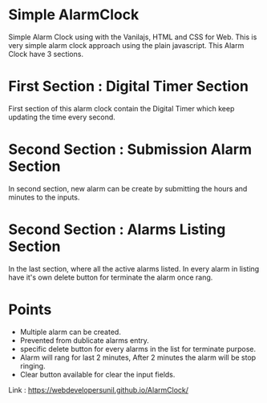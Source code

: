 # Simple AlarmClock

Simple Alarm Clock using with the Vanilajs, HTML and CSS for Web. This is very simple alarm clock approach using the plain javascript.
This Alarm Clock have 3 sections.

# First Section : Digital Timer Section
First section of this alarm clock contain the Digital Timer which keep updating the time every second.

# Second Section : Submission Alarm Section
In second section,  new alarm can be create by submitting the hours and minutes to the inputs.

# Second Section : Alarms Listing Section
In the last section, where all the active alarms listed. In every alarm in listing have it's own delete button for terminate the alarm once rang.

# Points

* Multiple alarm can be created.
* Prevented from dublicate alarms entry.
* specific delete button for every alarms in the list for terminate purpose.
* Alarm will rang for last 2 minutes, After 2 minutes the alarm will be stop ringing.
* Clear button available for clear the input fields.

Link : https://webdevelopersunil.github.io/AlarmClock/
